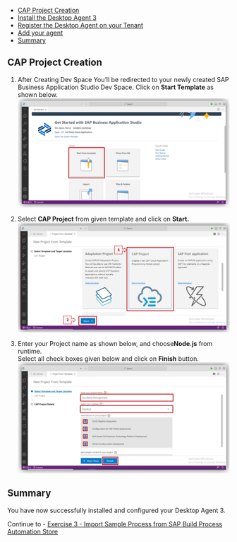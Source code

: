 
- [CAP Project Creation](#project)
- [Install the Desktop Agent 3](#install)
- [Register the Desktop Agent on your Tenant](#register)
- [Add your agent](#add)
- [Summary](#summary)


## CAP Project Creation<a name="project"></a>

1. After Creating Dev Space You’ll be redirected to your newly created SAP Business Application Studio Dev Space. Click on <b>Start Template</b> as shown below.  <br>![Start Template](images/08.png)<br>

2. Select <b>CAP Project</b> from given template and click on <b>Start.</b><br>![Start Template](images/10.png)<br>

3. Enter your Project name as shown below, and choose<b>Node.js</b> from runtime.<br>
Select all check boxes given below and click on <b>Finish</b> button.<br>![Start Template](images/11.png)<br>



## Summary <a name="summary"></a>

You have now successfully installed and configured your Desktop Agent 3.

Continue to - [Exercise 3 - Import Sample Process from SAP Build Process Automation Store](../3_ImportSampleProcess/Readme.md)
